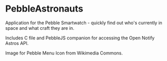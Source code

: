 PebbleAstronauts
================

Application for the Pebble Smartwatch - quickly find out who's currently in space and what craft they are in.

Includes C file and PebbleJS companion for accessing the Open Notify Astros API.

Image for Pebble Menu Icon from Wikimedia Commons.
